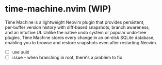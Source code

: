 # time-machine.nvim (WIP)

Time Machine is a lightweight Neovim plugin that provides persistent, per‑buffer version history with diff‑based snapshots, branch awareness, and an intuitive UI. Unlike the native undo system or popular undo‑tree plugins, Time Machine stores every change in an on‑disk SQLite database, enabling you to browse and restore snapshots even after restarting Neovim.

- [ ] use uuid
- [ ] issue - when branching in root, there's a problem to fix
